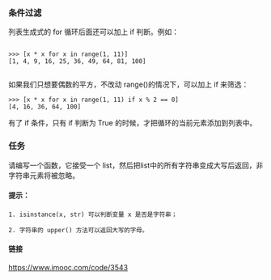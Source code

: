 ### 条件过滤

列表生成式的 for 循环后面还可以加上 if 判断。例如：

```

>>> [x * x for x in range(1, 11)]
[1, 4, 9, 16, 25, 36, 49, 64, 81, 100]


```

如果我们只想要偶数的平方，不改动 range()的情况下，可以加上 if 来筛选：

```
>>> [x * x for x in range(1, 11) if x % 2 == 0]
[4, 16, 36, 64, 100]

```

有了 if 条件，只有 if 判断为 True 的时候，才把循环的当前元素添加到列表中。

### 任务

请编写一个函数，它接受一个 list，然后把list中的所有字符串变成大写后返回，非字符串元素将被忽略。

#### 提示：

```
1. isinstance(x, str) 可以判断变量 x 是否是字符串；

2. 字符串的 upper() 方法可以返回大写的字母。

```

#### 链接

https://www.imooc.com/code/3543
